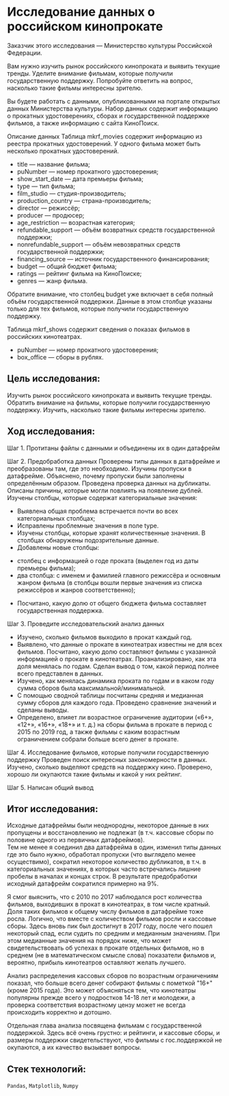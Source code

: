 # Исследование данных о российском кинопрокате

Заказчик этого исследования — Министерство культуры Российской Федерации. 

Вам нужно изучить рынок российского кинопроката и выявить текущие тренды. Уделите внимание фильмам, которые получили государственную поддержку. Попробуйте ответить на вопрос, насколько такие фильмы интересны зрителю. 

Вы будете работать с данными, опубликованными на портале открытых данных Министерства культуры. Набор данных содержит информацию о прокатных удостоверениях, сборах и государственной поддержке фильмов, а также информацию с сайта КиноПоиск. 

Описание данных
Таблица mkrf_movies содержит информацию из реестра прокатных удостоверений. У одного фильма может быть несколько прокатных удостоверений. 
- title — название фильма;
- puNumber — номер прокатного удостоверения;
- show_start_date — дата премьеры фильма;
- type — тип фильма;
- film_studio — студия-производитель;
- production_country — страна-производитель;
- director — режиссёр;
- producer — продюсер;
- age_restriction — возрастная категория;
- refundable_support — объём возвратных средств государственной поддержки;
- nonrefundable_support — объём невозвратных средств государственной поддержки;
- financing_source — источник государственного финансирования;
- budget — общий бюджет фильма;
- ratings — рейтинг фильма на КиноПоиске;
- genres — жанр фильма.

Обратите внимание, что столбец budget уже включает в себя полный объём государственной поддержки. Данные в этом столбце указаны только для тех фильмов, которые получили государственную поддержку. 

Таблица mkrf_shows содержит сведения о показах фильмов в российских кинотеатрах.
- puNumber — номер прокатного удостоверения;
- box_office — сборы в рублях.

## Цель исследования:

Изучить рынок российского кинопроката и выявить текущие тренды. Обратить внимание на фильмы, которые получили государственную поддержку. Изучить, насколько такие фильмы интересны зрителю.

## Ход исследования:

Шаг 1. Протитаны файлы с данными и объединены их в один датафрейм

Шаг 2. Предобработка данных
Проверены типы данных в датафрейме и преобразованы там, где это необходимо.
Изучины пропуски в датафрейме. Объяснено, почему пропуски были заполнены определённым образом.
Проведена проверка данных на дубликаты. Описаны причины, которые могли повлиять на появление дублей.
Изучены столбцы, которые содержат категориальные значения:
* Выявлена общая проблема встречается почти во всех категориальных столбцах;
* Исправлены проблемные значения в поле type.
* Изучены столбцы, которые хранят количественные значения. В столбцах обнаружены подозрительные данные.
* Добавлены новые столбцы:
- столбец с информацией о годе проката (выделен год из даты премьеры фильма);
- два столбца: с именем и фамилией главного режиссёра и основным жанром фильма (в столбцы вошли первые значения из списка режиссёров и жанров соответственно);
* Посчитано, какую долю от общего бюджета фильма составляет государственная поддержка.

Шаг 3. Проведите исследовательский анализ данных
* Изучено, сколько фильмов выходило в прокат каждый год. 
* Выявлено, что данные о прокате в кинотеатрах известны не для всех фильмов. Посчитано, какую долю составляют фильмы с указанной информацией о прокате в кинотеатрах. Проанализировано, как эта доля менялась по годам. Сделан вывод о том, какой период полнее всего представлен в данных.
* Изучено, как менялась динамика проката по годам и в каком году сумма сборов была максимальной/минимальной.
* С помощью сводной таблицы посчитаны средняя и медианная сумму сборов для каждого года. Проведено сравнение значений и сделаны выводы.
* Определено, влияет ли возрастное ограничение аудитории («6+», «12+», «16+», «18+» и т. д.) на сборы фильма в прокате в период с 2015 по 2019 год, а также фильмы с каким возрастным ограничением собрали больше всего денег в прокате.

Шаг 4. Исследование фильмов, которые получили государственную поддержку
Проведен поиск интересных закономерности в данных. Изучено, сколько выделяют средств на поддержку кино. Проверено, хорошо ли окупаются такие фильмы и какой у них рейтинг. 

Шаг 5. Написан общий вывод

## Итог исследования:

Исходные датафреймы были неоднородны, некоторое данные в них пропущены и восстановлению не подлежат (в т.ч. кассовые сборы по половине одного из первичных датафреймов).  
Тем не менее я соединил два датафрейма в один, изменил типы данных где это было нужно, обработал пропуски (что выглядело менее осуществимо), сократил некоторое количество дубликатов, в т.ч. в категориальных значениях, в которых часто встречались лишние пробелы в началах и концах строк. В результате предобработки исходный датафрейм сократился примерно на 9%.

Я смог выяснить, что с 2010 по 2017 наблюдался рост количества фильмов, выходивших в прокат в кинотеатрах, в том числе кратный. Доля таких фильмов к общему числу фильмов в датафрейме тоже росла. 
Логично, что вместе с количеством фильмов росли и кассовые сборы. Здесь вновь пик был достигнут в 2017 году, после чего пошел некоторый спад, если судить по средним и медианным значениям. При этом медианные значения на порядок ниже, что может свидетельствовать об успехах в прокате отдельных фильмов, но в среднем (не в математическом смысле слова) показатели фильмов и, вероятно, прибыль кинотеатров оставляют желать лучшего.

Анализ распределения кассовых сборов по возрастным ограничениям показал, что больше всего денег собирают фильмы с пометкой "16+" (кроме 2015 года). Это может объясняться тем, что кинотеатры популярны прежде всего у подростков 14-18 лет и молодежи, а проверка соответствия возрастному цензу может не всегда происходить корректно и дотошно. 

Отдельная глава анализа посвящена фильмам с государственной поддержкой. Здесь всё очень грустно: и рейтинги, и кассовые сборы, и размеры поддержки свидетельствуют, что фильмы с гос.поддержкой не окупаются, а их качество вызывает вопросы.

## Стек технологий:

`Pandas`, `Matplotlib`, `Numpy`
